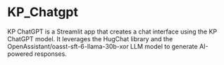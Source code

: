 # KP_Chatgpt
KP ChatGPT is a Streamlit app that creates a chat interface using the KP ChatGPT model. It leverages the HugChat library and the OpenAssistant/oasst-sft-6-llama-30b-xor LLM model to generate AI-powered responses.
